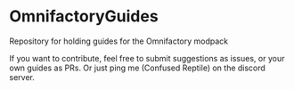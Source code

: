 # OmnifactoryGuides
Repository for holding guides for the Omnifactory modpack

If you want to contribute, feel free to submit suggestions as issues, or your own guides as PRs. Or just ping me (Confused Reptile) on the discord server.
